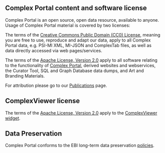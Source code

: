 ## Complex Portal content and software license

Complex Portal is an open source, open data resource, available to anyone. Usage of Complex Portal material is covered by two licenses:

The terms of the [Creative Commons Public Domain (CC0) License](https://creativecommons.org/publicdomain/zero/1.0), meaning you are free to use, reproduce and adapt our data, apply to all Complex Portal data, e.g. PSI-MI XML, MI-JSON and ComplexTab files, as well as data directly accessed via web pages/services.

The terms of the [Apache License, Version 2.0](https://www.apache.org/licenses/LICENSE-2.0) apply to all software relating to the functionality of [Complex Portal](www.ebi.ac.uk/complexportal), derived websites and webservices, the Curator Tool, SQL and Graph Database data dumps, and Art and Branding Materials.

For attribution please go to our [Publications](https://www.ebi.ac.uk/complexportal/about#publications) page.

## ComplexViewer license

The terms of the [Apache License, Version 2.0](https://www.apache.org/licenses/LICENSE-2.0) apply to the [ComplexViewer widget](https://github.com/MICommunity/ComplexViewer/blob/master/LICENSE).

## Data Preservation

Complex Portal conforms to the EBI long-term data preservation [policies](https://www.ebi.ac.uk/long-term-data-preservation).
